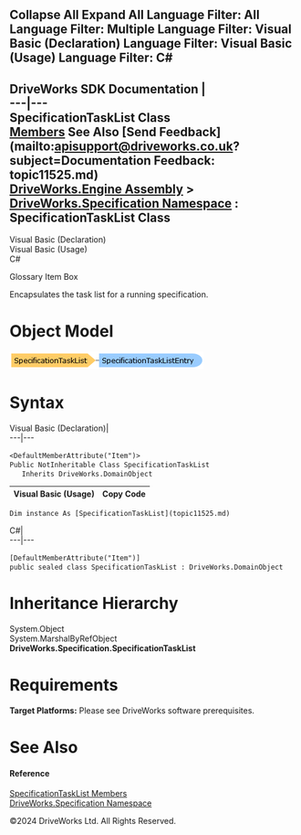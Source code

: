        

 Collapse All Expand All  Language Filter: All  Language Filter: Multiple  Language Filter: Visual Basic (Declaration) Language Filter: Visual Basic (Usage) Language Filter: C#  
---  
DriveWorks SDK Documentation  |   
---|---  
SpecificationTaskList Class   
[Members](topic11526.md) See Also [Send Feedback](mailto:apisupport@driveworks.co.uk?subject=Documentation Feedback: topic11525.md)  
[DriveWorks.Engine Assembly](topic2156.md) > [DriveWorks.Specification Namespace](topic10764.md) : SpecificationTaskList Class  
---  
  
Visual Basic (Declaration)    
Visual Basic (Usage)    
C# 

Glossary Item Box

Encapsulates the task list for a running specification. 

# Object Model

![](dotnetdiagramimages/image587.png)

# Syntax

Visual Basic (Declaration)|   
---|---  
      
    
    <DefaultMemberAttribute("Item")>
    Public NotInheritable Class SpecificationTaskList 
       Inherits DriveWorks.DomainObject  
  
Visual Basic (Usage)| Copy Code  
---|---  
      
    
    Dim instance As [SpecificationTaskList](topic11525.md)  
  
C#|   
---|---  
      
    
    [DefaultMemberAttribute("Item")]
    public sealed class SpecificationTaskList : DriveWorks.DomainObject   
  
# Inheritance Hierarchy

System.Object  
System.MarshalByRefObject  
**DriveWorks.Specification.SpecificationTaskList**  


# Requirements

**Target Platforms:** Please see DriveWorks software prerequisites.

# See Also

#### Reference

[SpecificationTaskList Members](topic11526.md)   
[DriveWorks.Specification Namespace](topic10764.md)

©2024 DriveWorks Ltd. All Rights Reserved.
